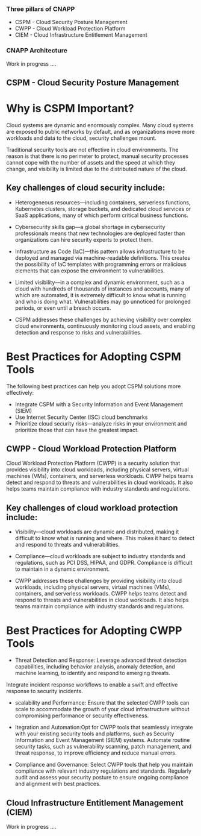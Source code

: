 ### Three pillars of CNAPP 

- CSPM - Cloud Security Posture Management
- CWPP - Cloud Workload Protection Platform
- CIEM - Cloud Infrastructure Entitlement Management 

### CNAPP Architecture


Work in progress ....    



## CSPM - Cloud Security Posture Management

# Why is CSPM Important?

Cloud systems are dynamic and enormously complex. Many cloud systems are exposed to public networks by default, and as organizations move more workloads and data to the cloud, security challenges mount. 

Traditional security tools are not effective in cloud environments. The reason is that there is no perimeter to protect, manual security processes cannot cope with the number of assets and the speed at which they change, and visibility is limited due to the distributed nature of the cloud.

## Key challenges of cloud security include:

- Heterogeneous resources—including containers, serverless functions, Kubernetes clusters, storage buckets, and dedicated cloud services or SaaS applications, many of which perform critical business functions. 

- Cybersecurity skills gap—a global shortage in cybersecurity professionals means that new technologies are deployed faster than organizations can hire security experts to protect them.

- Infrastructure as Code (IaC)—this pattern allows infrastructure to be deployed and managed via machine-readable definitions. This creates the possibility of IaC templates with programming errors or malicious elements that can expose the environment to vulnerabilities.

- Limited visibility—in a complex and dynamic environment, such as a cloud with hundreds of thousands of instances and accounts, many of which are automated, it is extremely difficult to know what is running and who is doing what. Vulnerabilities may go unnoticed for prolonged periods, or even until a breach occurs.

- CSPM addresses these challenges by achieving visibility over complex cloud environments, continuously monitoring cloud assets, and enabling detection and response to risks and vulnerabilities.


# Best Practices for Adopting CSPM Tools

The following best practices can help you adopt CSPM solutions more effectively:

- Integrate CSPM with a Security Information and Event Management (SIEM)
- Use Internet Security Center (ISC) cloud benchmarks
- Prioritize cloud security risks—analyze risks in your environment and prioritize those that can have the greatest impact. 


## CWPP - Cloud Workload Protection Platform

Cloud Workload Protection Platform (CWPP) is a security solution that provides visibility into cloud workloads, including physical servers, virtual machines (VMs), containers, and serverless workloads. CWPP helps teams detect and respond to threats and vulnerabilities in cloud workloads. It also helps teams maintain compliance with industry standards and regulations.

## Key challenges of cloud workload protection include:

- Visibility—cloud workloads are dynamic and distributed, making it difficult to know what is running and where. This makes it hard to detect and respond to threats and vulnerabilities.

- Compliance—cloud workloads are subject to industry standards and regulations, such as PCI DSS, HIPAA, and GDPR. Compliance is difficult to maintain in a dynamic environment.

- CWPP addresses these challenges by providing visibility into cloud workloads, including physical servers, virtual machines (VMs), containers, and serverless workloads. CWPP helps teams detect and respond to threats and vulnerabilities in cloud workloads. It also helps teams maintain compliance with industry standards and regulations.

# Best Practices for Adopting CWPP Tools

- Threat Detection and Response: Leverage advanced threat detection capabilities, including behavior analysis, anomaly detection, and machine learning, to identify and respond to emerging threats.

Integrate incident response workflows to enable a swift and effective response to security incidents.
- scalability and Performance: Ensure that the selected CWPP tools can scale to accommodate the growth of your cloud infrastructure without compromising performance or security effectiveness.

- Itegration and Automation:Opt for CWPP tools that seamlessly integrate with your existing security tools and platforms, such as Security Information and Event Management (SIEM) systems.
Automate routine security tasks, such as vulnerability scanning, patch management, and threat response, to improve efficiency and reduce manual errors.

- Compliance and Governance: Select CWPP tools that help you maintain compliance with relevant industry regulations and standards.
Regularly audit and assess your security posture to ensure ongoing compliance and alignment with best practices.

## Cloud Infrastructure Entitlement Management (CIEM)

Work in progress .... 




